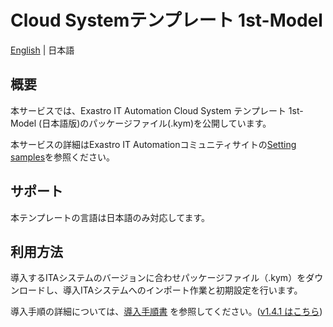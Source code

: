 # Cloud Systemテンプレート 1st-Model

[English](README.md) | 日本語

## 概要

本サービスでは、Exastro IT Automation Cloud System テンプレート 1st-Model (日本語版)のパッケージファイル(.kym)を公開しています。

本サービスの詳細はExastro IT Automationコミュニティサイトの[Setting samples](https://exastro-suite.github.io/it-automation-docs/setting-samples_ja.html)を参照ください。

## サポート
本テンプレートの言語は日本語のみ対応してます。

## 利用方法

導入するITAシステムのバージョンに合わせパッケージファイル（.kym）をダウンロードし、導入ITAシステムへのインポート作業と初期設定を行います。

導入手順の詳細については、[導入手順書](https://exastro-suite.github.io/it-automation-docs/asset/SettingSamples_ja/cloud-system-template-1st-aws-install_ja.pdf) を参照してください。([v1.4.1 はこちら](https://github.com/exastro-suite/it-automation-docs/blob/v1.4.0/asset/SettingSamples_ja/cloud-system-template-1st-aws-install_ja.pdf))
